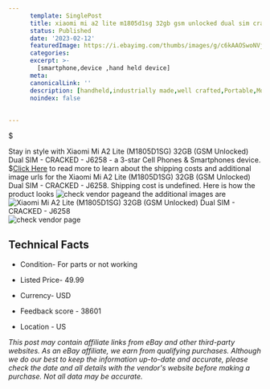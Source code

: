 ```yaml
---
      template: SinglePost
      title: xiaomi mi a2 lite m1805d1sg 32gb gsm unlocked dual sim cracked j6258
      status: Published
      date: '2023-02-12'
      featuredImage: https://i.ebayimg.com/thumbs/images/g/c6kAAOSwoNVjbWV~/s-l225.jpg
      categories: 
      excerpt: >-
        [smartphone,device ,hand held device]
      meta:
      canonicalLink: ''
      description: [handheld,industrially made,well crafted,Portable,Mobile,Compact,Convenient,Lightweight,Maneuverable,Man-portable,Miniature,Carriable,Hand-held,Light,Holdable,Transportable,Mobile device,Pocket-sized,On-the-go,Wireless,Cordless,Compact size,Convenient size, smartphone,device ,hand held device]
      noindex: false
      
        
---
```

$

Stay in style with Xiaomi Mi A2 Lite (M1805D1SG) 32GB (GSM Unlocked) Dual SIM - CRACKED - J6258 - a 3-star Cell Phones & Smartphones device.
$[Click Here](https://www.ebay.com/itm/144805231934?hash=item21b7107d3e%3Ag%3Ac6kAAOSwoNVjbWV%7E&mkevt=1&mkcid=1&mkrid=711-53200-19255-0&campid=%253CePNCampaignId%253E&customid=%253CreferenceId%253E&toolid=10049) to read more to learn about the shipping costs and additional image urls for the Xiaomi Mi A2 Lite (M1805D1SG) 32GB (GSM Unlocked) Dual SIM - CRACKED - J6258. Shipping cost is undefined. Here is how the product looks ![check vendor page](https://i.ebayimg.com/thumbs/images/g/c6kAAOSwoNVjbWV~/s-l225.jpg)and the additional images are![Xiaomi Mi A2 Lite (M1805D1SG) 32GB (GSM Unlocked) Dual SIM - CRACKED - J6258](https://i.ebayimg.com/images/g/c6kAAOSwoNVjbWV~/s-l1600.jpg)![check vendor page](https://origin-galleryplus.ebayimg.com/ws/web/144805231934_2_0_1/225x225.jpg,https://origin-galleryplus.ebayimg.com/ws/web/144805231934_3_0_1/225x225.jpg,https://origin-galleryplus.ebayimg.com/ws/web/144805231934_4_0_1/225x225.jpg,https://origin-galleryplus.ebayimg.com/ws/web/144805231934_5_0_1/225x225.jpg,https://origin-galleryplus.ebayimg.com/ws/web/144805231934_6_0_1/225x225.jpg,https://origin-galleryplus.ebayimg.com/ws/web/144805231934_7_0_1/225x225.jpg,https://origin-galleryplus.ebayimg.com/ws/web/144805231934_8_0_1/225x225.jpg)



 ## Technical Facts 



     
      

 - Condition- For parts or not working 


      

 - Listed Price- 49.99 


      

 - Currency- USD 


      

 - Feedback score - 38601 


      

 - Location - US 


      
      

 *_This post may contain affiliate links from eBay and other third-party websites. As an eBay affiliate, we earn from qualifying purchases. Although we do our best to keep the information up-to-date and accurate, please check the date and all details with the vendor's website before making a purchase. Not all data may be accurate._*






